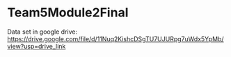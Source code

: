 # Team5Module2Final
Data set in google drive: https://drive.google.com/file/d/11Nuq2KishcDSgTU7UJURpg7uWdx5YpMb/view?usp=drive_link
